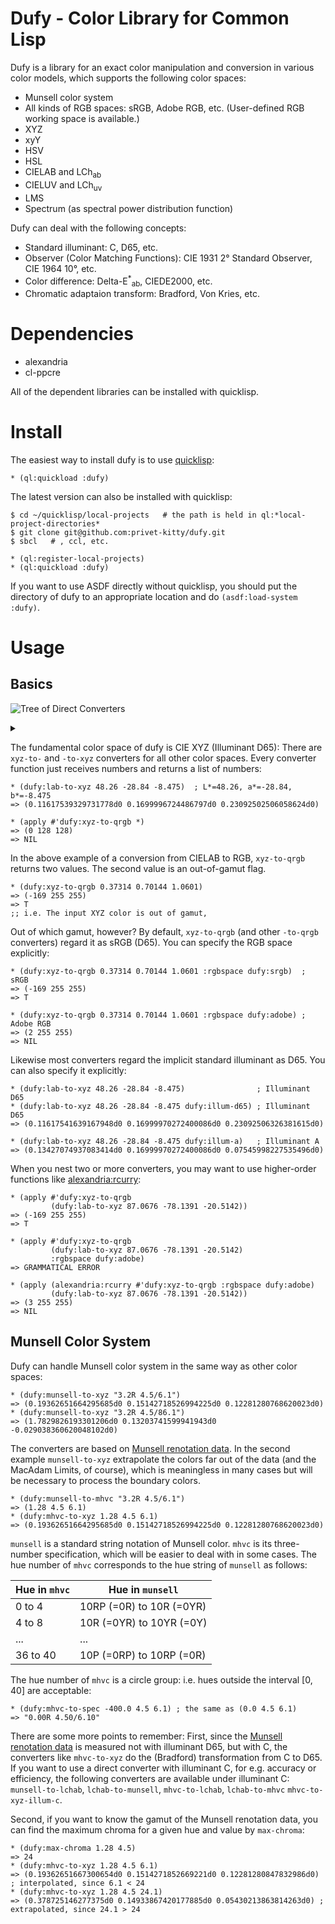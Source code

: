 Dufy - Color Library for Common Lisp
====

Dufy is a library for an exact color manipulation and conversion in various color models, which supports the following color spaces:

* Munsell color system
* All kinds of RGB spaces: sRGB, Adobe RGB, etc. (User-defined RGB working space is available.)
* XYZ
* xyY
* HSV
* HSL
* CIELAB and LCh<sub>ab</sub>
* CIELUV and LCh<sub>uv</sub>
* LMS
* Spectrum (as spectral power distribution function)

Dufy can deal with the following concepts:

* Standard illuminant: C, D65, etc.
* Observer (Color Matching Functions): CIE 1931 2° Standard Observer, CIE 1964 10°, etc.
* Color difference: Delta-E<sup>*</sup><sub>ab</sub>, CIEDE2000, etc.
* Chromatic adaptaion transform: Bradford, Von Kries, etc.


# Dependencies
* alexandria
* cl-ppcre

All of the dependent libraries can be installed with quicklisp.

# Install
The easiest way to install dufy is to use [quicklisp](https://www.quicklisp.org/beta/):

    * (ql:quickload :dufy)

The latest version can also be installed with quicklisp:

    $ cd ~/quicklisp/local-projects   # the path is held in ql:*local-project-directories*
    $ git clone git@github.com:privet-kitty/dufy.git
    $ sbcl   # , ccl, etc.
    
    * (ql:register-local-projects)
    * (ql:quickload :dufy)

If you want to use ASDF directly without quicklisp, you should put the directory of dufy to an appropriate location and do `(asdf:load-system :dufy)`.

# Usage
## Basics
![Tree of Direct Converters](https://g.gravizo.com/source/converter_tree?https%3A%2F%2Fraw.githubusercontent.com%2Fprivet-kitty%2Fdufy%2Fdevelop%2FREADME.md)

<details> 
<summary></summary>
converter_tree
  graph G {
    graph [
      labelloc = "t",
      label = "Tree of Primary Converters",
      fontsize = 16
    ];
    node [shape = "box", fontname = "helvetica"]
    xyz [ label = "XYZ" ]
    xyy [ label = "XYY\n(xyY)" ]
    lrgb [ label = "LRGB\n(linear RGB)" ]
    rgb [ label = "RGB\n(gamma-corrected RGB)" ]
    qrgb [ label = "QRGB\n(quantized RGB)" ]
    hex [ label = "HEX" ]
    lab [ label = "LAB" ]
    lchab [ label = "LCHAB" ]
    luv [ label = "LUV" ]
    lchuv [ label = "LCHUV" ]
    mhvc [ label = "MHVC\n(Munsell 3-number spec.)" ]
    munsell [ label = "MUNSELL\n(Munsell string spec.)" ]
    hsv [ label = "HSV" ]
    hsl [ label = "HSL" ]
    spectrum [ label = "SPECTRUM" ]
    lms [ label = "LMS" ]
    xyz -- xyy
    xyz -- lms
    xyz -- spectrum
    xyz -- lrgb
    lrgb -- rgb
    rgb -- qrgb
    qrgb -- hex
  
    xyz -- lab
    lab -- lchab
    xyz -- luv
    luv -- lchuv
    rgb -- hsv
    rgb -- hsl

    lchab -- mhvc  [ label = "(illuminant C)" ]
    mhvc -- munsell

  }
converter_tree
</details>

The fundamental color space of dufy is CIE XYZ (Illuminant D65): There are `xyz-to-` and `-to-xyz` converters for all other color spaces. Every converter function just receives numbers and returns a list of numbers:

    * (dufy:lab-to-xyz 48.26 -28.84 -8.475)  ; L*=48.26, a*=-28.84, b*=-8.475
    => (0.11617539329731778d0 0.1699996724486797d0 0.23092502506058624d0)

    * (apply #'dufy:xyz-to-qrgb *)
    => (0 128 128)
    => NIL

In the above example of a conversion from CIELAB to RGB, `xyz-to-qrgb` returns two values. The second value is an out-of-gamut flag.

    * (dufy:xyz-to-qrgb 0.37314 0.70144 1.0601)
    => (-169 255 255)
    => T
    ;; i.e. The input XYZ color is out of gamut,

Out of which gamut, however? By default, `xyz-to-qrgb` (and other `-to-qrgb` converters) regard it as sRGB (D65). You can specify the RGB space explicitly:

    * (dufy:xyz-to-qrgb 0.37314 0.70144 1.0601 :rgbspace dufy:srgb)  ; sRGB
    => (-169 255 255)
    => T 

    * (dufy:xyz-to-qrgb 0.37314 0.70144 1.0601 :rgbspace dufy:adobe) ; Adobe RGB
    => (2 255 255)
    => NIL

Likewise most converters regard the implicit standard illuminant as D65. You can also specify it explicitly:

    * (dufy:lab-to-xyz 48.26 -28.84 -8.475)                ; Illuminant D65 
    * (dufy:lab-to-xyz 48.26 -28.84 -8.475 dufy:illum-d65) ; Illuminant D65
    => (0.11617541639167948d0 0.16999970272400086d0 0.23092506326381615d0)

    * (dufy:lab-to-xyz 48.26 -28.84 -8.475 dufy:illum-a)   ; Illuminant A
    => (0.13427074937083414d0 0.16999970272400086d0 0.07545998227535496d0)

When you nest two or more converters, you may want to use higher-order functions like [alexandria:rcurry](https://common-lisp.net/project/alexandria/draft/alexandria.html#index-rcurry-61):

    * (apply #'dufy:xyz-to-qrgb
             (dufy:lab-to-xyz 87.0676 -78.1391 -20.5142))
    => (-169 255 255)
    => T

    * (apply #'dufy:xyz-to-qrgb
             (dufy:lab-to-xyz 87.0676 -78.1391 -20.5142)
             :rgbspace dufy:adobe)
    => GRAMMATICAL ERROR

    * (apply (alexandria:rcurry #'dufy:xyz-to-qrgb :rgbspace dufy:adobe)
             (dufy:lab-to-xyz 87.0676 -78.1391 -20.5142))
    => (3 255 255)
    => NIL

## Munsell Color System
Dufy can handle Munsell color system in the same way as other color spaces:

    * (dufy:munsell-to-xyz "3.2R 4.5/6.1")
    => (0.19362651664295685d0 0.15142718526994225d0 0.12281280768620023d0)
    * (dufy:munsell-to-xyz "3.2R 4.5/86.1")
    => (1.7829826193301206d0 0.13203741599941943d0 -0.029038360620048102d0)

The converters are based on [Munsell renotation data](https://www.rit.edu/cos/colorscience/rc_munsell_renotation.php). In the second example `munsell-to-xyz` extrapolate the colors far out of the data (and the MacAdam Limits, of course), which is meaningless in many cases but will be necessary to process the boundary colors.

    * (dufy:munsell-to-mhvc "3.2R 4.5/6.1")
    => (1.28 4.5 6.1)
    * (dufy:mhvc-to-xyz 1.28 4.5 6.1)
    => (0.19362651664295685d0 0.15142718526994225d0 0.12281280768620023d0)

`munsell` is a standard string notation of Munsell color. `mhvc` is its three-number specification, which will be easier to deal with in some cases. The hue number of `mhvc` corresponds to the hue string of `munsell` as follows:

| Hue in `mhvc` | Hue in `munsell` |
| -------------------- | --------------------- | 
| 0 to 4 | 10RP (=0R) to 10R (=0YR) |
| 4 to 8 | 10R (=0YR) to 10YR (=0Y) |
| ... | ... |
| 36 to 40 | 10P (=0RP) to 10RP (=0R) |

The hue number of `mhvc` is a circle group: i.e. hues outside the interval [0, 40] are acceptable:

    * (dufy:mhvc-to-spec -400.0 4.5 6.1) ; the same as (0.0 4.5 6.1)
    => "0.00R 4.50/6.10"
    
There are some more points to remember: First, since the [Munsell renotation data](https://www.rit.edu/cos/colorscience/rc_munsell_renotation.php) is measured not with illuminant D65, but with C, the converters like `mhvc-to-xyz` do the (Bradford) transformation from C to D65. If you want to use a direct converter with illuminant C, for e.g. accuracy or efficiency, the following converters are available under illuminant C: `munsell-to-lchab`, `lchab-to-munsell`, `mhvc-to-lchab`, `lchab-to-mhvc` `mhvc-to-xyz-illum-c`. 

Second, if you want to know the gamut of the Munsell renotation data, you can find the maximum chroma for a given hue and value by `max-chroma`:

    * (dufy:max-chroma 1.28 4.5)
    => 24
    * (dufy:mhvc-to-xyz 1.28 4.5 6.1)
    => (0.19362651667300654d0 0.1514271852669221d0 0.12281280847832986d0) ; interpolated, since 6.1 < 24
    * (dufy:mhvc-to-xyz 1.28 4.5 24.1)
    => (0.378725146277375d0 0.14933867420177885d0 0.05430213863814263d0) ; extrapolated, since 24.1 > 24
    